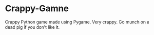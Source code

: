# Crappy-Gamne
Crappy Python game made using Pygame.
Very crappy. Go munch on a dead pig if you don't like it.
